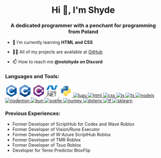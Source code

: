 <h1 align="center">Hi 👋, I'm Shyde</h1>
<h3 align="center">A dedicated programmer with a penchant for programming from Poland</h3>

- 🌱 I’m currently learning **HTML and CSS**

- 👨‍💻 All of my projects are available at [GitHub](https://github.com/ShydeDev)

- 📫 How to reach me **@notshyde on Discord**

<h3 align="left">Languages and Tools:</h3>

<p align="left">
<a href="https://www.cprogramming.com/" target="_blank" rel="noreferrer">
<img src="https://raw.githubusercontent.com/devicons/devicon/master/icons/c/c-original.svg" alt="c" width="40" height="40"/> </a> 

<a href="https://www.w3schools.com/cpp/" target="_blank" rel="noreferrer"> 
<img src="https://raw.githubusercontent.com/devicons/devicon/master/icons/cplusplus/cplusplus-original.svg" alt="cplusplus" width="40" height="40"/> </a> 

<a href="https://www.w3schools.com/cs/" target="_blank" rel="noreferrer"> 
<img src="https://raw.githubusercontent.com/devicons/devicon/master/icons/csharp/csharp-original.svg" alt="csharp" width="40" height="40"/> </a> 

<a href="https://dotnet.microsoft.com" target="_blank" rel="noreferrer">  
<img src="https://raw.githubusercontent.com/devicons/devicon/master/icons/dot-net/dot-net-original-wordmark.svg" alt="microsoftNet" width="40" height="40"/> </a> 

<a href="https://www.python.org" target="_blank" rel="noreferrer"> 
<img src="https://raw.githubusercontent.com/devicons/devicon/master/icons/python/python-original.svg" alt="python" width="40" height="40"/> </a> 

<a href="https://luau-lang.org/" target="_blank" rel="noreferrer"> 
<img src="https://upload.wikimedia.org/wikipedia/commons/thumb/8/8f/Luau_Logo_%28Programming_Language%29.svg/2048px-Luau_Logo_%28Programming_Language%29.svg.png" alt="luau" width="40" height="40"/> </a> 

<a href="https://www.w3schools.com/html/" target="_blank" rel="noreferrer"> 
<img src ="https://upload.wikimedia.org/wikipedia/commons/thumb/6/61/HTML5_logo_and_wordmark.svg/800px-HTML5_logo_and_wordmark.svg.png" alt = "html" width = "40" height="40"/> </a>

<a href="https://www.w3schools.com/Css/" target="_blank" rel="noreferrer"> 
<img src ="https://upload.wikimedia.org/wikipedia/commons/thumb/d/d5/CSS3_logo_and_wordmark.svg/363px-CSS3_logo_and_wordmark.svg.png" alt = "css" width = "30" height="40"/> </a>

<a href="https://www.w3schools.com/js/" target="_blank" rel="noreferrer"> 
<img src ="https://upload.wikimedia.org/wikipedia/commons/thumb/9/99/Unofficial_JavaScript_logo_2.svg/800px-Unofficial_JavaScript_logo_2.svg.png" alt = "js" width = "40" height="40"/> </a>

<a href="https://www.typescriptlang.org/" target="_blank" rel="noreferrer"> 
<img src ="https://upload.wikimedia.org/wikipedia/commons/thumb/4/4c/Typescript_logo_2020.svg/2048px-Typescript_logo_2020.svg.png" alt = "ts" width = "40" height="40"/> </a>

<a href="https://nodejs.org/" target="_blank" rel="noreferrer">
<img src="https://banner2.cleanpng.com/20180425/jrw/ave9tlfdy.webp" alt="nodejs" width="40" height="40"/> </a> 

<a href="https://nodemon.io/" target="_blank" rel="noreferrer">
<img src="https://user-images.githubusercontent.com/13700/35731649-652807e8-080e-11e8-88fd-1b2f6d553b2d.png" alt="nodemon" width="40" height="40"/> </a> 

<a href="https://bun.sh/" target="_blank" rel="noreferrer">
<img src="https://media.discordapp.net/attachments/1230524668272967813/1279506162726993981/i6o449c.png?ex=66d4b079&is=66d35ef9&hm=eb4a76a66e6c5b6ab4821dfaf1bd789d2a6137c9f3b68072c445230b985d8b30&=&format=webp&quality=lossless" alt="bun" width="40" height="40"/> </a>

<a href="https://svelte.dev/" target="_blank" rel="noreferrer">
<img src="https://camo.githubusercontent.com/75aa77d9823348b78543f3939647a26bd0d66e0f8c91782ab557d8a391b357e8/68747470733a2f2f75706c6f61642e77696b696d656469612e6f72672f77696b6970656469612f636f6d6d6f6e732f312f31622f5376656c74655f4c6f676f2e737667" alt="svelte" width="40" height="40"/> </a> 

<a href="https://numpy.org/" target="_blank" rel="noreferrer">
<img src="https://media.discordapp.net/attachments/1254882443874271313/1279506375331811328/WG15QwS.png?ex=66d4b0ab&is=66d35f2b&hm=dc40b6f276f2fdeb12dbd46aeab89929d8280439735b33b07bc287974031cb11&=&format=webp&quality=lossless" alt="numpy" width="40" height="40"/> </a> 

<a href="https://www.npmjs.com/package/dotenv" target="_blank" rel="noreferrer">
<img src="https://encrypted-tbn0.gstatic.com/images?q=tbn:ANd9GcTHaNT3Fi8RMNUpPDk-Zddeo2FTvDN3Sye5AA&s" alt="dotenv" width="40" height="40"/> </a> 

<a href="https://www.tensorflow.org/" target="_blank" rel="noreferrer">
<img src="https://media.discordapp.net/attachments/1254882443874271313/1279727102899392512/eFIOksS.png?ex=66d57e3d&is=66d42cbd&hm=703ae2d5930f08a80d4941e7855c7aab17f8ccbff2773d7dc7ee7b2ec5c1336f&=&format=webp&quality=lossless" alt="tf" width="40" height="40"/> </a> 

<a href="https://scikit-learn.org/stable/" target="_blank" rel="noreferrer">
<img src="https://media.discordapp.net/attachments/1254882443874271313/1279727323276644464/sH8CesU.png?ex=66d57e72&is=66d42cf2&hm=78bff43f1fa39069077f4f9dbd3f91b6eb6b04decf9e5a286c0894384868bd4b&=&format=webp&quality=lossless" alt="sklearn" width="40" height="40"/> </a> 

</p>

<h3 align="left">Previous Experiences:</h3>

<ul>
  <li>Former Developer of ScriptHub for Codex and Wave Roblox</li>
  <li>Former Developer of Vision/Rune Executor</li>
  <li>Former Developer of W-Azure ScriptHub Roblox</li>
  <li>Former Developer of TMR Roblox</li>
  <li>Former Developer of Tsuo Roblox</li>
  <li>Developer for Yerex Predictor BloxFlip</li>
</ul>

